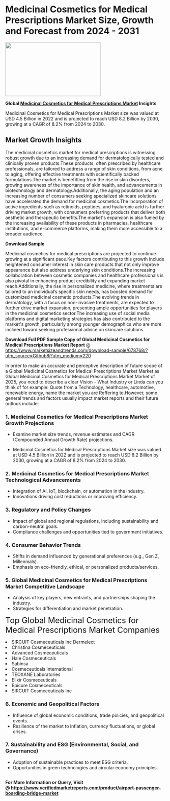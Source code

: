 <H1>Medicinal Cosmetics for Medical Prescriptions Market Size, Growth and Forecast from 2024 - 2031</H1><img class="aligncenter size-medium wp-image-584254" src="https://thirdeyenews.in/wp-content/uploads/2024/09/Global-Market-Research-300x168.jpeg" alt="" width="300" height="168" /><p><strong>Global&nbsp;<a href="https://www.marketsizeandtrends.com/download-sample/678768/?utm_source=Github8j?utm_medium=220">Medicinal Cosmetics for Medical Prescriptions Market</a> Insights</strong></p><p>Medicinal Cosmetics for Medical Prescriptions Market size was valued at USD 4.5 Billion in 2022 and is projected to reach USD 8.2 Billion by 2030, growing at a CAGR of 8.2% from 2024 to 2030.</p><p><h2>Market Growth Insights</h2> <p>The medicinal cosmetics market for medical prescriptions is witnessing robust growth due to an increasing demand for dermatologically tested and clinically proven products.These products, often prescribed by healthcare professionals, are tailored to address a range of skin conditions, from acne to aging, offering effective treatments with scientifically backed formulations.The market is benefitting from the rise in skin disorders, growing awareness of the importance of skin health, and advancements in biotechnology and dermatology.Additionally, the aging population and an increasing number of consumers seeking specialized skincare solutions have accelerated the demand for medicinal cosmetics.The incorporation of active ingredients such as retinoids, peptides, and hyaluronic acid is further driving market growth, with consumers preferring products that deliver both aesthetic and therapeutic benefits.The market's expansion is also fueled by the increasing availability of these products in pharmacies, healthcare institutions, and e-commerce platforms, making them more accessible to a broader audience.</p> <p><strong>Download Sample</strong></p> <p>Medicinal cosmetics for medical prescriptions are projected to continue growing at a significant pace.Key factors contributing to this growth include heightened consumer interest in skin care products that not only improve appearance but also address underlying skin conditions.The increasing collaboration between cosmetic companies and healthcare professionals is also pivotal in enhancing product credibility and expanding market reach.Additionally, the rise in personalized medicine, where treatments are tailored to an individual’s specific skin needs, has boosted demand for customized medicinal cosmetic products.The evolving trends in dermatology, with a focus on non-invasive treatments, are expected to further drive market expansion, presenting ample opportunities for players in the medicinal cosmetics sector.The increasing use of social media platforms and digital marketing strategies has also contributed to the market's growth, particularly among younger demographics who are more inclined toward seeking professional advice on skincare solutions.</p> <p><span class=""><strong>Download Full PDF Sample Copy of Global Medicinal Cosmetics for Medical Prescriptions Market Report</strong> @ <a href="https://www.marketsizeandtrends.com/download-sample/678768/?utm_source=Github8j?utm_medium=220" target="_blank">https://www.marketsizeandtrends.com/download-sample/678768/?utm_source=Github8j?utm_medium=220</a></span></p><p>In order to make an accurate and perceptive description of future scope of a Global&nbsp;Medicinal Cosmetics for Medical Prescriptions Market Market as Global&nbsp;Medicinal Cosmetics for Medical Prescriptions Market Market of 2025, you need to describe a clear Vision &ndash; What Industry or Linda can you think of for example: Quote from a Technology, healthcare, automotive, renewable energy, name the market you are Reffering to.However, some general trends and factors usually impact market reports and their future outlook include:</p><h3>1.&nbsp;<strong>Medicinal Cosmetics for Medical Prescriptions Market Growth Projections</strong></h3><ul><li>Examine market size trends, revenue estimates and CAGR (Compounded Annual Growth Rate) projections.</li><li><p>Medicinal Cosmetics for Medical Prescriptions Market size was valued at USD 4.5 Billion in 2022 and is projected to reach USD 8.2 Billion by 2030, growing at a CAGR of 8.2% from 2024 to 2030.</p></li></ul><h3>2.&nbsp;<strong>Medicinal Cosmetics for Medical Prescriptions Market Technological Advancements</strong></h3><ul><li>Integration of AI, IoT, blockchain, or automation in the industry.</li><li>Innovations driving cost reductions or improving efficiency.</li></ul><h3>3.&nbsp;<strong>Regulatory and Policy Changes</strong></h3><ul><li>Impact of global and regional regulations, including sustainability and carbon-neutral goals.</li><li>Compliance challenges and opportunities tied to government initiatives.</li></ul><h3>4.&nbsp;<strong>Consumer Behavior Trends</strong></h3><ul><li>Shifts in demand influenced by generational preferences (e.g., Gen Z, Millennials).</li><li>Emphasis on eco-friendly, ethical, or personalized products/services.</li></ul><h3>5.&nbsp;<strong>Global Medicinal Cosmetics for Medical Prescriptions Market Competitive Landscape</strong></h3><ul><li>Analysis of key players, new entrants, and partnerships shaping the industry.</li><li>Strategies for differentiation and market penetration.</li></ul><p data-pm-slice="1 1 []"><span style="color: inherit; font-family: inherit; font-size: 25px;">Top Global Medicinal Cosmetics for Medical Prescriptions Market Companies</span></p><div class="" data-test-id=""><p><li>SIRCUIT Cosmeceuticals Inc Dermelect</li><li> Christina Cosmeceuticals</li><li> Advanced Cosmeceuticals</li><li> Hale Cosmeceuticals</li><li> Sabinsa</li><li> Cosmeceuticals International</li><li> TEOXANE Laboratories</li><li> Elixir Cosmeceuticals</li><li> Epicure Cosmeceuticals</li><li> SIRCUIT Cosmeceuticals Inc</li></p></div><h3>6.&nbsp;<strong>Economic and Geopolitical Factors</strong></h3><ul><li>Influence of global economic conditions, trade policies, and geopolitical events.</li><li>Resilience of the market to inflation, currency fluctuations, or global crises.</li></ul><h3>7.&nbsp;<strong>Sustainability and ESG (Environmental, Social, and Governance)</strong></h3><ul><li>Adoption of sustainable practices to meet ESG criteria.</li><li>Opportunities in green technologies and circular economy principles.</li></ul><h2><strong style="font-size: 14px;">For More Information or Query, Visit @&nbsp;</strong><a style="background-color: #ffffff; font-size: 14px;" href="https://www.marketsizeandtrends.com/report/medicinal-cosmetics-for-medical-prescriptions-market/" target="_blank">https://www.verifiedmarketreports.com/product/airport-passenger-boarding-bridge-market</a></h2>